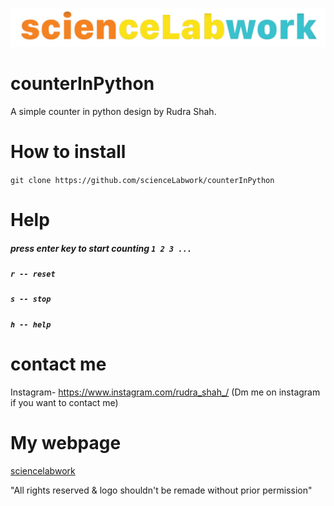 ![logo](https://github.com/scienceLabwork/Rock_paper_scissor/blob/master/Wholelogo%20copy%202.png)

# counterInPython
A simple counter in python design by Rudra Shah.

# How to install
`git clone https://github.com/scienceLabwork/counterInPython`

# Help
##### press enter key to start counting ` 1 2 3 ... `
##### `r -- reset`
##### `s -- stop`
##### `h -- help`
# contact me
Instagram- https://www.instagram.com/rudra_shah_/ (Dm me on instagram if you want to contact me)

# My webpage
[sciencelabwork](http://www.sciencelabwork.cf)

"All rights reserved & logo shouldn't be remade without prior permission"
